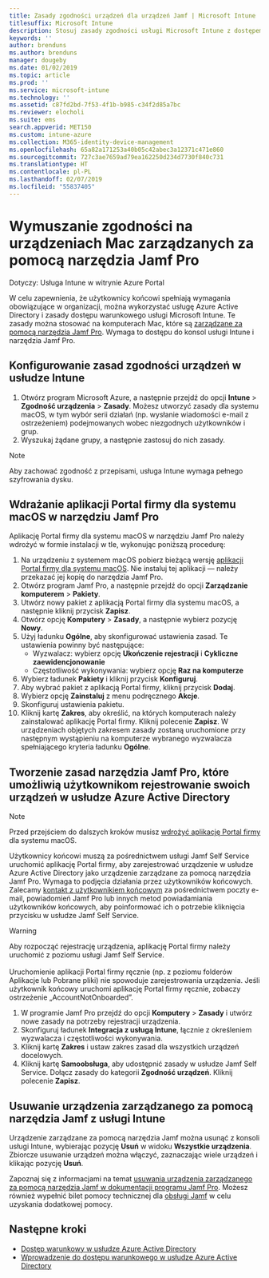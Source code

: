 ```yaml
---
title: Zasady zgodności urządzeń dla urządzeń Jamf | Microsoft Intune
titlesuffix: Microsoft Intune
description: Stosuj zasady zgodności usługi Microsoft Intune z dostępem warunkowym usługi Azure Active Directory, aby pomóc zabezpieczać urządzenia zarządzane przez narzędzie Jamf.
keywords: ''
author: brenduns
ms.author: brenduns
manager: dougeby
ms.date: 01/02/2019
ms.topic: article
ms.prod: ''
ms.service: microsoft-intune
ms.technology: ''
ms.assetid: c87fd2bd-7f53-4f1b-b985-c34f2d85a7bc
ms.reviewer: elocholi
ms.suite: ems
search.appverid: MET150
ms.custom: intune-azure
ms.collection: M365-identity-device-management
ms.openlocfilehash: 65a82a171253a40b05c42abec3a12371c471e860
ms.sourcegitcommit: 727c3ae7659ad79ea162250d234d7730f840c731
ms.translationtype: HT
ms.contentlocale: pl-PL
ms.lasthandoff: 02/07/2019
ms.locfileid: "55837405"
---
```

# <a name="enforce-compliance-on-macs-managed-with-jamf-pro"></a>Wymuszanie zgodności na urządzeniach Mac zarządzanych za pomocą narzędzia Jamf Pro

Dotyczy: Usługa Intune w witrynie Azure Portal

W celu zapewnienia, że użytkownicy końcowi spełniają wymagania obowiązujące w organizacji, można wykorzystać usługę Azure Active Directory i zasady dostępu warunkowego usługi Microsoft Intune. Te zasady można stosować na komputerach Mac, które są [zarządzane za pomocą narzędzia Jamf Pro](conditional-access-integrate-jamf.md). Wymaga to dostępu do konsol usługi Intune i narzędzia Jamf Pro.

## <a name="set-up-device-compliance-policies-in-intune"></a>Konfigurowanie zasad zgodności urządzeń w usłudze Intune

1. Otwórz program Microsoft Azure, a następnie przejdź do opcji **Intune** > **Zgodność urządzenia** > **Zasady**. Możesz utworzyć zasady dla systemu macOS, w tym wybór serii działań (np. wysłanie wiadomości e-mail z ostrzeżeniem) podejmowanych wobec niezgodnych użytkowników i grup.
2. Wyszukaj żądane grupy, a następnie zastosuj do nich zasady.

> [!Note]
> Aby zachować zgodność z przepisami, usługa Intune wymaga pełnego szyfrowania dysku.

## <a name="deploy-the-company-portal-app-for-macos-in-jamf-pro"></a>Wdrażanie aplikacji Portal firmy dla systemu macOS w narzędziu Jamf Pro

Aplikację Portal firmy dla systemu macOS w narzędziu Jamf Pro należy wdrożyć w formie instalacji w tle, wykonując poniższą procedurę:

1. Na urządzeniu z systemem macOS pobierz bieżącą wersję [aplikacji Portal firmy dla systemu macOS](https://go.microsoft.com/fwlink/?linkid=862280). Nie instaluj tej aplikacji — należy przekazać jej kopię do narzędzia Jamf Pro.
2. Otwórz program Jamf Pro, a następnie przejdź do opcji **Zarządzanie komputerem** > **Pakiety**.
3. Utwórz nowy pakiet z aplikacją Portal firmy dla systemu macOS, a następnie kliknij przycisk **Zapisz**.
4. Otwórz opcję **Komputery** > **Zasady**, a następnie wybierz pozycję **Nowy**.
5. Użyj ładunku **Ogólne**, aby skonfigurować ustawienia zasad. Te ustawienia powinny być następujące:
   - Wyzwalacz: wybierz opcję **Ukończenie rejestracji** i **Cykliczne zaewidencjonowanie**
   - Częstotliwość wykonywania: wybierz opcję **Raz na komputerze**
6. Wybierz ładunek **Pakiety** i kliknij przycisk **Konfiguruj**.
7. Aby wybrać pakiet z aplikacją Portal firmy, kliknij przycisk **Dodaj**.
8. Wybierz opcję **Zainstaluj** z menu podręcznego **Akcje**.
9. Skonfiguruj ustawienia pakietu.
10. Kliknij kartę **Zakres**, aby określić, na których komputerach należy zainstalować aplikację Portal firmy. Kliknij polecenie **Zapisz**. W urządzeniach objętych zakresem zasady zostaną uruchomione przy następnym wystąpieniu na komputerze wybranego wyzwalacza spełniającego kryteria ładunku **Ogólne**.

## <a name="create-a-policy-in-jamf-pro-to-have-users-register-their-devices-with-azure-active-directory"></a>Tworzenie zasad narzędzia Jamf Pro, które umożliwią użytkownikom rejestrowanie swoich urządzeń w usłudze Azure Active Directory

> [!NOTE]
> Przed przejściem do dalszych kroków musisz [wdrożyć aplikację Portal firmy](conditional-access-assign-jamf.md#deploy-the-company-portal-app-for-macos-in-jamf-pro) dla systemu macOS.  

Użytkownicy końcowi muszą za pośrednictwem usługi Jamf Self Service uruchomić aplikację Portal firmy, aby zarejestrować urządzenie w usłudze Azure Active Directory jako urządzenie zarządzane za pomocą narzędzia Jamf Pro. Wymaga to podjęcia działania przez użytkowników końcowych. Zalecamy [kontakt z użytkownikiem końcowym](end-user-educate.md) za pośrednictwem poczty e-mail, powiadomień Jamf Pro lub innych metod powiadamiania użytkowników końcowych, aby poinformować ich o potrzebie kliknięcia przycisku w usłudze Jamf Self Service.

> [!WARNING]
> Aby rozpocząć rejestrację urządzenia, aplikację Portal firmy należy uruchomić z poziomu usługi Jamf Self Service. <br><br>Uruchomienie aplikacji Portal firmy ręcznie (np. z poziomu folderów Aplikacje lub Pobrane pliki) nie spowoduje zarejestrowania urządzenia. Jeśli użytkownik końcowy uruchomi aplikację Portal firmy ręcznie, zobaczy ostrzeżenie „AccountNotOnboarded”.

1. W programie Jamf Pro przejdź do opcji **Komputery** > **Zasady** i utwórz nowe zasady na potrzeby rejestracji urządzenia.
2. Skonfiguruj ładunek **Integracja z usługą Intune**, łącznie z określeniem wyzwalacza i częstotliwości wykonywania.
3. Kliknij kartę **Zakres** i ustaw zakres zasad dla wszystkich urządzeń docelowych.
4. Kliknij kartę **Samoobsługa**, aby udostępnić zasady w usłudze Jamf Self Service. Dołącz zasady do kategorii **Zgodność urządzeń**. Kliknij polecenie **Zapisz**.

## <a name="removing-a-jamf-managed-device-from-intune"></a>Usuwanie urządzenia zarządzanego za pomocą narzędzia Jamf z usługi Intune

Urządzenie zarządzane za pomocą narzędzia Jamf można usunąć z konsoli usługi Intune, wybierając pozycję **Usuń** w widoku **Wszystkie urządzenia**. Zbiorcze usuwanie urządzeń można włączyć, zaznaczając wiele urządzeń i klikając pozycję **Usuń**.

Zapoznaj się z informacjami na temat [usuwania urządzenia zarządzanego za pomocą narzędzia Jamf w dokumentacji programu Jamf Pro](https://www.jamf.com/jamf-nation/articles/80/unmanaging-computers-while-preserving-their-inventory-information). Możesz również wypełnić bilet pomocy technicznej dla [obsługi Jamf](https://www.jamf.com/support/) w celu uzyskania dodatkowej pomocy. 

## <a name="next-steps"></a>Następne kroki

- [Dostęp warunkowy w usłudze Azure Active Directory](https://docs.microsoft.com/azure/active-directory/active-directory-conditional-access-azure-portal)
- [Wprowadzenie do dostępu warunkowego w usłudze Azure Active Directory](https://docs.microsoft.com/azure/active-directory/active-directory-conditional-access-azure-portal-get-started)
